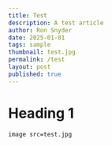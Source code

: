 ```yaml
---
title: Test
description: A test article
author: Ron Snyder
date: 2025-01-01
tags: sample
thumbnail: test.jpg
permalink: /test
layout: post
published: true
---
```


# Heading 1

`image src=test.jpg`